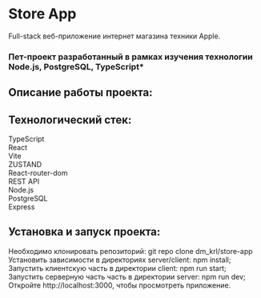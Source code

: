 # Store App

Full-stack веб-приложение интернет магазина техники Apple.

### Пет-проект разработанный в рамках изучения технологии Node.js, PostgreSQL, TypeScript\*

## Описание работы проекта:

## Технологический стек:

TypeScript  
React  
Vite  
ZUSTAND  
React-router-dom  
REST API  
Node.js  
PostgreSQL  
Express

## Установка и запуск проекта:

Необходимо клонировать репозиторий: git repo clone dm_krl/store-app  
Установить зависимости в директориях server/client: npm install;  
Запустить клиентскую часть в директории client: npm run start;  
Запустить серверную часть часть в директории server: npm run dev;  
Откройте http://localhost:3000, чтобы просмотреть приложение.
